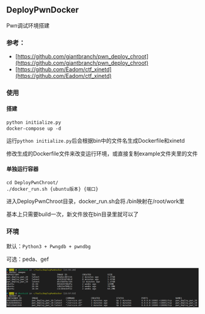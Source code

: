 ## DeployPwnDocker

Pwn调试环境搭建

### 参考：

- [https://github.com/giantbranch/pwn_deploy_chroot](https://github.com/giantbranch/pwn_deploy_chroot)
- [https://github.com/Eadom/ctf_xinetd](https://github.com/Eadom/ctf_xinetd)

### 使用

#### 搭建

```
python initialize.py
docker-compose up -d
```

运行`python initialize.py`后会根据bin中的文件名生成Dockerfile和xinetd

修改生成的Dockerfile文件来改变运行环境，或直接复制example文件夹里的文件

#### 单独运行容器

```
cd DeployPwnChroot/
./docker_run.sh {ubuntu版本} {端口}
```

进入DeployPwnChroot目录，docker_run.sh会将./bin映射在/root/work里

基本上只需要build一次，新文件放在bin目录里就可以了

### 环境

默认：`Python3 + Pwngdb + pwndbg`

可选：peda、gef

![image-20200508235820611](img/image-20200508235820611.png)